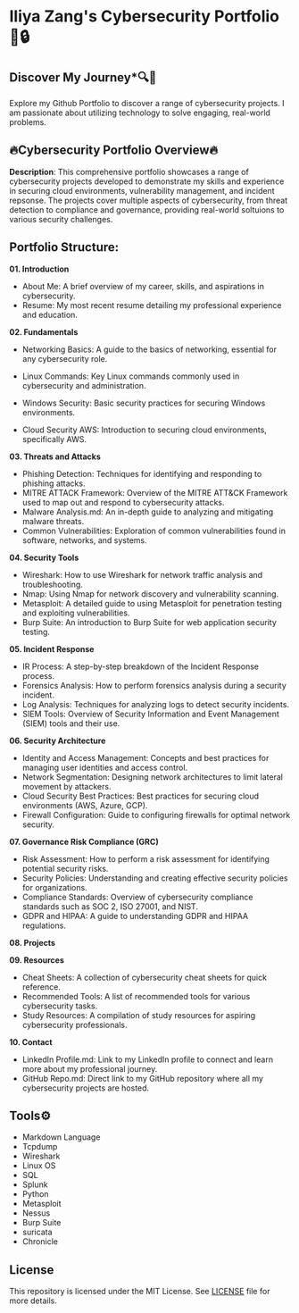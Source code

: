 # Iliya Zang's Cybersecurity Portfolio  🚨🔒

## Discover My Journey*🔍💫

Explore my Github Portfolio to discover a range of cybersecurity projects. I am passionate about utilizing technology to solve engaging, real-world problems. 


## 🔥Cybersecurity Portfolio Overview🔥

**Description**: This comprehensive portfolio showcases a range of cybersecurity projects developed to demonstrate my skills and experience in securing cloud environments, vulnerability management, and incident repsonse. The projects cover multiple aspects of cybersecurity, from threat detection to compliance and governance, providing real-world soltuions to various security challenges.


## Portfolio Structure:

**01. Introduction** 

- About Me: A brief overview of my career, skills, and aspirations in cybersecurity.
- Resume: My most recent resume detailing my professional experience and education.

**02. Fundamentals**
- Networking Basics: A guide to the basics of networking, essential for any cybersecurity role.

- Linux Commands: Key Linux commands commonly used in cybersecurity and administration.

- Windows Security: Basic security practices for securing Windows environments.

- Cloud Security AWS: Introduction to securing cloud environments, specifically AWS.

**03. Threats and Attacks**
- Phishing Detection: Techniques for identifying and responding to phishing attacks.
- MITRE ATTACK Framework: Overview of the MITRE ATT&CK Framework used to map out and respond to cybersecurity attacks.
- Malware Analysis.md: An in-depth guide to analyzing and mitigating malware threats.
- Common Vulnerabilities: Exploration of common vulnerabilities found in software, networks, and systems.

**04. Security Tools**
- Wireshark: How to use Wireshark for network traffic analysis and troubleshooting.
- Nmap: Using Nmap for network discovery and vulnerability scanning.
- Metasploit: A detailed guide to using Metasploit for penetration testing and exploiting vulnerabilities.
- Burp Suite: An introduction to Burp Suite for web application security testing.

**05. Incident Response**
- IR Process: A step-by-step breakdown of the Incident Response process.
- Forensics Analysis: How to perform forensics analysis during a security incident.
- Log Analysis: Techniques for analyzing logs to detect security incidents.
- SIEM Tools: Overview of Security Information and Event Management (SIEM) tools and their use.

**06. Security Architecture**
- Identity and Access Management: Concepts and best practices for managing user identities and access control.
- Network Segmentation: Designing network architectures to limit lateral movement by attackers.
- Cloud Security Best Practices: Best practices for securing cloud environments (AWS, Azure, GCP).
- Firewall Configuration: Guide to configuring firewalls for optimal network security.

**07. Governance Risk Compliance (GRC)**
- Risk Assessment: How to perform a risk assessment for identifying potential security risks.
- Security Policies: Understanding and creating effective security policies for organizations.
- Compliance Standards: Overview of cybersecurity compliance standards such as SOC 2, ISO 27001, and NIST.
- GDPR and HIPAA: A guide to understanding GDPR and HIPAA regulations.

**08. Projects**

**09. Resources**
- Cheat Sheets: A collection of cybersecurity cheat sheets for quick reference.
- Recommended Tools: A list of recommended tools for various cybersecurity tasks.
- Study Resources: A compilation of study resources for aspiring cybersecurity professionals.

**10. Contact**
- LinkedIn Profile.md: Link to my LinkedIn profile to connect and learn more about my professional journey.
- GitHub Repo.md: Direct link to my GitHub repository where all my cybersecurity projects are hosted.


## Tools⚙️
- Markdown Language
- Tcpdump
- Wireshark 
- Linux OS
- SQL 
- Splunk 
- Python 
- Metasploit 
- Nessus 
- Burp Suite 
- suricata
- Chronicle


## License 

This repository is licensed under the MIT License. See [LICENSE](./LICENSE.md) file for more details.


